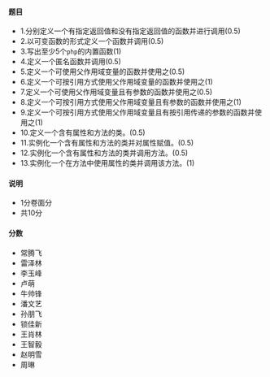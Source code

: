 #### 题目
- 1.分别定义一个有指定返回值和没有指定返回值的函数并进行调用(0.5)
- 2.以可变函数的形式定义一个函数并调用(0.5)
- 3.写出至少5个`php`的内置函数(1)
- 4.定义一个匿名函数并调用(0.5)
- 5.定义一个可使用父作用域变量的函数并使用之(0.5)
- 6.定义一个可按引用方式使用父作用域变量的函数并使用之(1)
- 7.定义一个可使用父作用域变量且有参数的函数并使用之(0.5)
- 8.定义一个可按引用方式使用父作用域变量且有参数的函数并使用之(1)
- 9.定义一个可按引用方式使用父作用域变量且有按引用传递的参数的函数并使用之(1)
- 10.定义一个含有属性和方法的类。(0.5)
- 11.实例化一个含有属性和方法的类并对属性赋值。(0.5)
- 12.实例化一个含有属性和方法的类并调用方法。(0.5)
- 13.实例化一个在方法中使用属性的类并调用该方法。(1)

#### 说明
- 1分卷面分
- 共10分
 
#### 分数
- 常腾飞 
- 雷泽林 
- 李玉峰 
- 卢萌 
- 牛帅锋 
- 潘文艺 
- 孙朋飞 
- 锁佳新 
- 王肖林 
- 王智毅 
- 赵明雪 
- 周琳